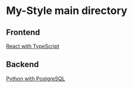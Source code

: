 # My-Style main directory

## Frontend

[React with TypeScript](https://github.com/wley3337/my-style-react-ts)


## Backend

[Python with PostgreSQL](https://github.com/wley3337/my-style-python)